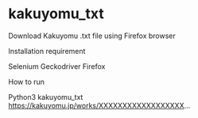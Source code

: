 # kakuyomu_txt
Download Kakuyomu .txt file using Firefox browser

Installation requirement

Selenium
Geckodriver
Firefox 

How to run

Python3 kakuyomu_txt https://kakuyomu.jp/works/XXXXXXXXXXXXXXXXXX...


